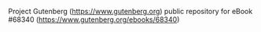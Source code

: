 Project Gutenberg (https://www.gutenberg.org) public repository for
eBook #68340 (https://www.gutenberg.org/ebooks/68340)
